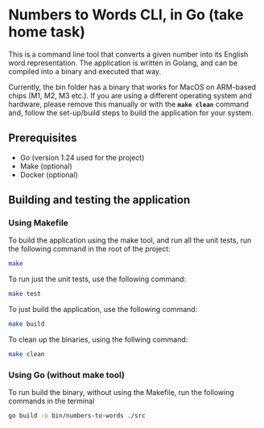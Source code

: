 # Numbers to Words CLI, in Go (take home task)

This is a command line tool that converts a given number into its English word representation. The application is written in Golang, and can be compiled into a binary and executed that way. 

Currently, the bin folder has a binary that works for MacOS on ARM-based chips (M1, M2, M3 etc.). If you are using a different operating system and hardware, please remove this manually or with the **``` make clean ```** command and, follow the set-up/build steps to build the application for your system.

## Prerequisites

- Go (version 1.24 used for the project)
- Make (optional)
- Docker (optional)

## Building and testing the application

### Using Makefile

To build the application using the make tool, and run all the unit tests, run the following command in the root of the project:

```sh
make
```

To run just the unit tests, use the following command:

```sh
make test
```

To just build the application, use the following command:

```sh
make build
```

To clean up the binaries, using the follwing command:

```sh
make clean
```

### Using Go (without make tool)

To run build the binary, without using the Makefile, run the following commands in the terminal

```sh
go build -o bin/numbers-to-words ./src
```
